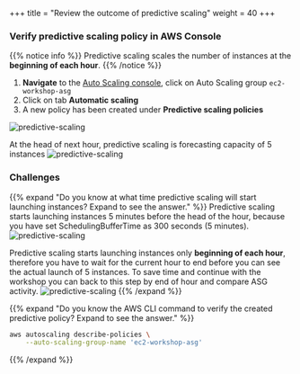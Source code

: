 +++
title = "Review the outcome of predictive scaling"
weight = 40
+++

### Verify predictive scaling policy in AWS Console

{{% notice info %}}
Predictive scaling scales the number of instances at the **beginning of each hour**.
{{% /notice %}}

1. **Navigate** to the [Auto Scaling console](https://console.aws.amazon.com/ec2/autoscaling/home#AutoScalingGroups:view=details), click on Auto Scaling group `ec2-workshop-asg`
2. Click on tab **Automatic scaling**
3. A new policy has been created under **Predictive scaling policies**

![predictive-scaling](/images/efficient-and-resilient-ec2-auto-scaling/predictive-scaling-forcast.png)

At the head of next hour, predictive scaling is forecasting capacity of 5 instances
![predictive-scaling](/images/efficient-and-resilient-ec2-auto-scaling/capacity-forcast.png)

### Challenges 

{{% expand "Do you know at what time predictive scaling will start launching instances? Expand to see the answer." %}}
Predictive scaling starts launching instances 5 minutes before the head of the hour, because you have set SchedulingBufferTime as 300 seconds (5 minutes).
![predictive-scaling](/images/efficient-and-resilient-ec2-auto-scaling/asg-activity.png)

Predictive scaling starts launching instances only **beginning of each hour**, therefore you have to wait for the current hour to end before you can see the actual launch of 5 instances. To save time and continue with the workshop you can back to this step by end of hour and compare ASG activity.
![predictive-scaling](/images/efficient-and-resilient-ec2-auto-scaling/asg-instances.png)
{{% /expand %}}

{{% expand "Do you know the AWS CLI command to verify the created predictive policy? Expand to see the answer." %}}

```bash
aws autoscaling describe-policies \
    --auto-scaling-group-name 'ec2-workshop-asg'
```
{{% /expand %}}